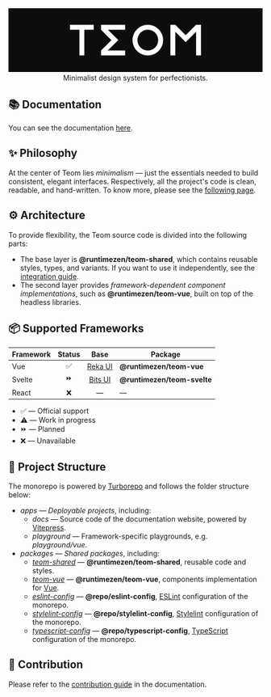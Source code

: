 <div align=center>
  <img src="resources/banner.png" alt="Teom">
  Minimalist design system for perfectionists.
</div>

## 📚 Documentation
You can see the documentation [here](https://teom.runtimezen.ru).

## ✨ Philosophy
At the center of Teom lies *minimalism* — just the essentials needed to build consistent, elegant interfaces. Respectively, all the project's code is clean, readable, and hand-written. To know more, please see the [following page](https://teom.runtimezen.ru/philosophy).

## ⚙️ Architecture
To provide flexibility, the Teom source code is divided into the following parts:
- The base layer is **@runtimezen/teom-shared**, which contains reusable styles, types, and variants. If you want to use it independently, see the [integration guide](https://teom.runtimezen.ru/integration).
- The second layer provides *framework-dependent component implementations*, such as **@runtimezen/teom-vue**, built on top of the headless libraries.

## 📦 Supported Frameworks
| Framework | Status | Base                           | Package                     |
| --------- | :----: | :----------------------------: | --------------------------- |
| Vue       | ✅     | [Reka UI](https://reka-ui.com) | **@runtimezen/teom-vue**    |
| Svelte    | ⏩     | [Bits UI](https://bits-ui.com) | **@runtimezen/teom-svelte** |
| React     | ❌     | —                              | —                           |

- ✅ — Official support
- ⚠️ — Work in progress
- ⏩ — Planned
- ❌ — Unavailable

## 📂 Project Structure
The monorepo is powered by [Turborepo](https://turborepo.com) and follows the folder structure below:
- *apps* — *Deployable projects*, including:
  - *docs* — Source code of the documentation website, powered by [Vitepress](https://vitepress.dev).
  - *playground* — Framework-specific playgrounds, e.g. *playground/vue*.
- *packages* — *Shared packages*, including:
  - [*teom-shared*](packages/teom-shared/README.md) — **@runtimezen/teom-shared**, reusable code and styles.
  - [*teom-vue*](packages/teom-vue/README.md) — **@runtimezen/teom-vue**, components implementation for [Vue](https://vuejs.org).
  - [*eslint-config*](packages/eslint-config/README.md) — **@repo/eslint-config**, [ESLint](https://eslint.org) configuration of the monorepo.
  - [*stylelint-config*](packages/stylelint-config/README.md) — **@repo/stylelint-config**, [Stylelint](https://stylelint.io) configuration of the monorepo.
  - [*typescript-config*](packages/typescript-config/README.md) — **@repo/typescript-config**, [TypeScript](https://typescriptlang.org) configuration of the monorepo.

## 📜 Contribution
Please refer to the [contribution guide](https://teom.runtimezen.ru/docs/contribute) in the documentation.
